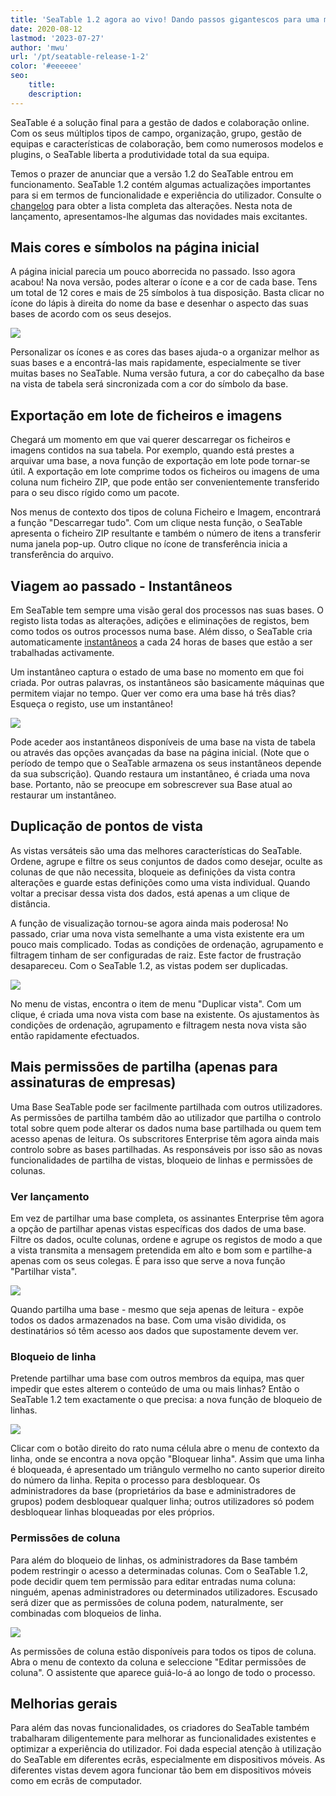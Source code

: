 ```yaml
---
title: 'SeaTable 1.2 agora ao vivo! Dando passos gigantescos para uma melhor gestão de dados - SeaTable'
date: 2020-08-12
lastmod: '2023-07-27'
author: 'mwu'
url: '/pt/seatable-release-1-2'
color: '#eeeeee'
seo:
    title:
    description:
---
```


SeaTable é a solução final para a gestão de dados e colaboração online. Com os seus múltiplos tipos de campo, organização, grupo, gestão de equipas e características de colaboração, bem como numerosos modelos e plugins, o SeaTable liberta a produtividade total da sua equipa.

Temos o prazer de anunciar que a versão 1.2 do SeaTable entrou em funcionamento. SeaTable 1.2 contém algumas actualizações importantes para si em termos de funcionalidade e experiência do utilizador. Consulte o [changelog](https://seatable.io/pt/docs/changelog/version-1-2/) para obter a lista completa das alterações. Nesta nota de lançamento, apresentamos-lhe algumas das novidades mais excitantes.

## Mais cores e símbolos na página inicial

A página inicial parecia um pouco aborrecida no passado. Isso agora acabou! Na nova versão, podes alterar o ícone e a cor de cada base. Tens um total de 12 cores e mais de 25 símbolos à tua disposição. Basta clicar no ícone do lápis à direita do nome da base e desenhar o aspecto das suas bases de acordo com os seus desejos.

![](https://seatable.io/wp-content/uploads/2020/08/baseColorAndIcon-711x501.jpg)

Personalizar os ícones e as cores das bases ajuda-o a organizar melhor as suas bases e a encontrá-las mais rapidamente, especialmente se tiver muitas bases no SeaTable. Numa versão futura, a cor do cabeçalho da base na vista de tabela será sincronizada com a cor do símbolo da base.

## Exportação em lote de ficheiros e imagens

Chegará um momento em que vai querer descarregar os ficheiros e imagens contidos na sua tabela. Por exemplo, quando está prestes a arquivar uma base, a nova função de exportação em lote pode tornar-se útil. A exportação em lote comprime todos os ficheiros ou imagens de uma coluna num ficheiro ZIP, que pode então ser convenientemente transferido para o seu disco rígido como um pacote.

Nos menus de contexto dos tipos de coluna Ficheiro e Imagem, encontrará a função "Descarregar tudo". Com um clique nesta função, o SeaTable apresenta o ficheiro ZIP resultante e também o número de itens a transferir numa janela pop-up. Outro clique no ícone de transferência inicia a transferência do arquivo.

## Viagem ao passado - Instantâneos

Em SeaTable tem sempre uma visão geral dos processos nas suas bases. O registo lista todas as alterações, adições e eliminações de registos, bem como todos os outros processos numa base. Além disso, o SeaTable cria automaticamente [instantâneos](https://seatable.io/pt/docs/historie-und-versionen/speichern-der-aktuellen-base-als-snapshot/) a cada 24 horas de bases que estão a ser trabalhadas activamente.

Um instantâneo captura o estado de uma base no momento em que foi criada. Por outras palavras, os instantâneos são basicamente máquinas que permitem viajar no tempo. Quer ver como era uma base há três dias? Esqueça o registo, use um instantâneo!

![](https://seatable.io/wp-content/uploads/2020/08/Snapshots.png)

Pode aceder aos instantâneos disponíveis de uma base na vista de tabela ou através das opções avançadas da base na página inicial. (Note que o período de tempo que o SeaTable armazena os seus instantâneos depende da sua subscrição). Quando restaura um instantâneo, é criada uma nova base. Portanto, não se preocupe em sobrescrever sua Base atual ao restaurar um instantâneo.

## Duplicação de pontos de vista

As vistas versáteis são uma das melhores características do SeaTable. Ordene, agrupe e filtre os seus conjuntos de dados como desejar, oculte as colunas de que não necessita, bloqueie as definições da vista contra alterações e guarde estas definições como uma vista individual. Quando voltar a precisar dessa vista dos dados, está apenas a um clique de distância.

A função de visualização tornou-se agora ainda mais poderosa! No passado, criar uma nova vista semelhante a uma vista existente era um pouco mais complicado. Todas as condições de ordenação, agrupamento e filtragem tinham de ser configuradas de raiz. Este factor de frustração desapareceu. Com o SeaTable 1.2, as vistas podem ser duplicadas.

![](https://seatable.io/wp-content/uploads/2020/08/duplicate_view.png)

No menu de vistas, encontra o item de menu "Duplicar vista". Com um clique, é criada uma nova vista com base na existente. Os ajustamentos às condições de ordenação, agrupamento e filtragem nesta nova vista são então rapidamente efectuados.

## Mais permissões de partilha (apenas para assinaturas de empresas)

Uma Base SeaTable pode ser facilmente partilhada com outros utilizadores. As permissões de partilha também dão ao utilizador que partilha o controlo total sobre quem pode alterar os dados numa base partilhada ou quem tem acesso apenas de leitura. Os subscritores Enterprise têm agora ainda mais controlo sobre as bases partilhadas. As responsáveis por isso são as novas funcionalidades de partilha de vistas, bloqueio de linhas e permissões de colunas.

### Ver lançamento

Em vez de partilhar uma base completa, os assinantes Enterprise têm agora a opção de partilhar apenas vistas específicas dos dados de uma base. Filtre os dados, oculte colunas, ordene e agrupe os registos de modo a que a vista transmita a mensagem pretendida em alto e bom som e partilhe-a apenas com os seus colegas. É para isso que serve a nova função "Partilhar vista".

![](https://seatable.io/wp-content/uploads/2020/08/share_view.png)

Quando partilha uma base - mesmo que seja apenas de leitura - expõe todos os dados armazenados na base. Com uma visão dividida, os destinatários só têm acesso aos dados que supostamente devem ver.

### Bloqueio de linha

Pretende partilhar uma base com outros membros da equipa, mas quer impedir que estes alterem o conteúdo de uma ou mais linhas? Então o SeaTable 1.2 tem exactamente o que precisa: a nova função de bloqueio de linhas.

![](https://seatable.io/wp-content/uploads/2020/08/lock_row.png)

Clicar com o botão direito do rato numa célula abre o menu de contexto da linha, onde se encontra a nova opção "Bloquear linha". Assim que uma linha é bloqueada, é apresentado um triângulo vermelho no canto superior direito do número da linha. Repita o processo para desbloquear. Os administradores da base (proprietários da base e administradores de grupos) podem desbloquear qualquer linha; outros utilizadores só podem desbloquear linhas bloqueadas por eles próprios.

### Permissões de coluna

Para além do bloqueio de linhas, os administradores da Base também podem restringir o acesso a determinadas colunas. Com o SeaTable 1.2, pode decidir quem tem permissão para editar entradas numa coluna: ninguém, apenas administradores ou determinados utilizadores. Escusado será dizer que as permissões de coluna podem, naturalmente, ser combinadas com bloqueios de linha.

![](https://seatable.io/wp-content/uploads/2020/08/column_permission.png)

As permissões de coluna estão disponíveis para todos os tipos de coluna. Abra o menu de contexto da coluna e seleccione "Editar permissões de coluna". O assistente que aparece guiá-lo-á ao longo de todo o processo.

## Melhorias gerais

Para além das novas funcionalidades, os criadores do SeaTable também trabalharam diligentemente para melhorar as funcionalidades existentes e optimizar a experiência do utilizador. Foi dada especial atenção à utilização do SeaTable em diferentes ecrãs, especialmente em dispositivos móveis. As diferentes vistas devem agora funcionar tão bem em dispositivos móveis como em ecrãs de computador.
